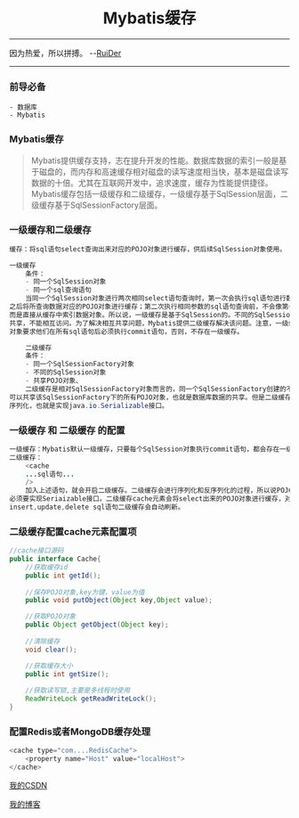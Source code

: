 # <center>Mybatis缓存</center>
---
因为热爱，所以拼搏。        --[RuiDer](ruider.github.io)

---
### 前导必备
	- 数据库
	- Mybatis
### Mybatis缓存
> Mybatis提供缓存支持，志在提升开发的性能。数据库数据的索引一般是基于磁盘的，而内存和高速缓存相对磁盘的读写速度相当快，基本是磁盘读写数据的十倍。尤其在互联网开发中，追求速度，缓存为性能提供捷径。Mybatis缓存包括一级缓存和二级缓存，一级缓存基于SqlSession层面，二级缓存基于SqlSessionFactory层面。

### 一级缓存和二级缓存
```java
缓存：将sql语句select查询出来对应的POJO对象进行缓存，供后续SqlSession对象使用。

一级缓存
	条件：
	- 同一个SqlSession对象
	- 同一个sql查询语句
	当同一个SqlSession对象进行两次相同select语句查询时，第一次会执行sql语句进行数据库的索引，
之后将所查询数据对应的POJO对象进行缓存；第二次执行相同参数的sql语句查询前，不会像第一次执行sql语句，
而是直接从缓存中索引数据对象。所以说，一级缓存是基于SqlSession的。不同的SqlSession对象的缓存不可以
共享，不能相互访问。为了解决相互共享问题，Mybatis提供二级缓存解决该问题。注意，一级缓存对每个SqlSession
对象要求他们在所有sql语句后必须执行commit语句，否则，不存在一级缓存。

	二级缓存
	条件：
	- 同一个SqlSessionFactory对象
	- 不同的SqlSession对象
	- 共享POJO对象、
	二级缓存是相对SqlSessionFactory对象而言的，同一个SqlSessionFactory创建的不同的SqlSession对象，
可以共享该SqlSessionFactory下的所有POJO对象，也就是数据库数据的共享。但是二级缓存要求对应的POJO类需要实现
序列化，也就是实现java.io.Serializable接口。
```
### 一级缓存 和 二级缓存 的配置
```Java
一级缓存：Mybatis默认一级缓存，只要每个SqlSession对象执行commit语句，都会存在一级缓存。
二级缓存：
	<cache
	...sql语句...
	/>
	加入上述语句，就会开启二级缓存。二级缓存会进行序列化和反序列化的过程，所以说POJO
必须要实现Seriaizable接口。二级缓存cache元素会将select出来的POJO对象进行缓存，对于
insert,update,delete sql语句二级缓存会自动刷新。
```
### 二级缓存配置cache元素配置项
```Java
//cache接口源码
public interface Cache{
	//获取缓存id
	public int getId();
	
	//保存POJO对象,key为键，value为值
	public void putObject(Object key,Object value);

	//获取POJO对象
	public Object getObject(Object key);
	
	//清除缓存
	void clear();

	//获取缓存大小
	public int getSize();
	
	//获取读写锁,主要是多线程时使用
	ReadWriteLock getReadWriteLock();
}
```
### 配置Redis或者MongoDB缓存处理
```java
<cache type="com....RedisCache">
	<property name="Host" value="localHost">
</cache>
```

[我的CSDN](https://blog.csdn.net/qq_40910541)

[我的博客](ruider.github.io)
